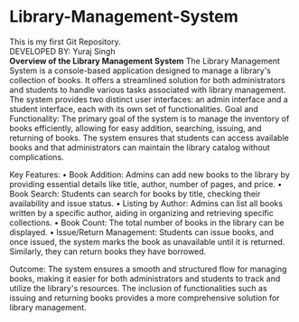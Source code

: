 # Library-Management-System
This is my first Git Repository. 
<br>
DEVELOPED BY: Yuraj Singh
<br>
**Overview of the Library Management System**
The Library Management System is a console-based application designed to manage a library's collection of books. It offers a streamlined solution for both administrators and students to handle various tasks associated with library management. The system provides two distinct user interfaces: an admin interface and a student interface, each with its own set of functionalities.
Goal and Functionality: The primary goal of the system is to manage the inventory of books efficiently, allowing for easy addition, searching, issuing, and returning of books. The system ensures that students can access available books and that administrators can maintain the library catalog without complications.

Key Features:
•	Book Addition: Admins can add new books to the library by providing essential details like title, author, number of pages, and price.
•	Book Search: Students can search for books by title, checking their availability and issue status.
•	Listing by Author: Admins can list all books written by a specific author, aiding in organizing and retrieving specific collections.
•	Book Count: The total number of books in the library can be displayed.
•	Issue/Return Management: Students can issue books, and once issued, the system marks the book as unavailable until it is returned. Similarly, they can return books they have borrowed.

Outcome:
The system ensures a smooth and structured flow for managing books, making it easier for both administrators and students to track and utilize the library's resources. The inclusion of functionalities such as issuing and returning books provides a more comprehensive solution for library management.

